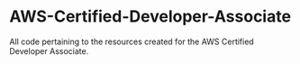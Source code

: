 # AWS-Certified-Developer-Associate
All code pertaining to the resources created for the AWS Certified Developer Associate.
